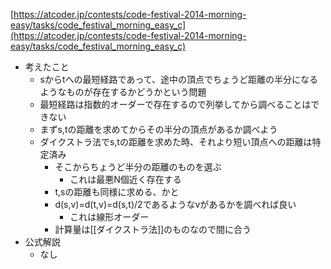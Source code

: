 
[https://atcoder.jp/contests/code-festival-2014-morning-easy/tasks/code_festival_morning_easy_c](https://atcoder.jp/contests/code-festival-2014-morning-easy/tasks/code_festival_morning_easy_c)

- 考えたこと
    - sからtへの最短経路であって、途中の頂点でちょうど距離の半分になるようなものが存在するかどうかという問題
    - 最短経路は指数的オーダーで存在するので列挙してから調べることはできない
    - まずs,tの距離を求めてからその半分の頂点があるか調べよう
    - ダイクストラ法でs,tの距離を求めた時、それより短い頂点への距離は特定済み
        - そこからちょうど半分の距離のものを選ぶ
            - これは最悪N個近く存在する
        - t,sの距離も同様に求める、かと
        - d(s,v)=d(t,v)=d(s,t)/2であるようなvがあるかを調べれば良い
            - これは線形オーダー
        - 計算量は[[ダイクストラ法]]のものなので間に合う
- 公式解説
    - なし
